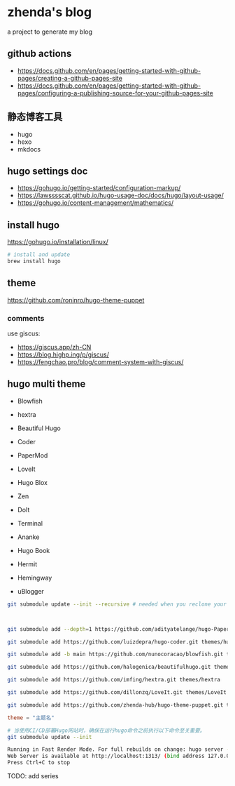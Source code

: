 # zhenda's blog

a project to generate my blog

## github actions

- <https://docs.github.com/en/pages/getting-started-with-github-pages/creating-a-github-pages-site>
- <https://docs.github.com/en/pages/getting-started-with-github-pages/configuring-a-publishing-source-for-your-github-pages-site>

## 静态博客工具

- hugo
- hexo
- mkdocs

## hugo settings doc

- https://gohugo.io/getting-started/configuration-markup/
- https://lawsssscat.github.io/hugo-usage-doc/docs/hugo/layout-usage/
- https://gohugo.io/content-management/mathematics/

## install hugo

https://gohugo.io/installation/linux/

```bash
# install and update
brew install hugo
```

## theme

https://github.com/roninro/hugo-theme-puppet

### comments

use giscus:
- https://giscus.app/zh-CN
- https://blog.highp.ing/p/giscus/
- https://fengchao.pro/blog/comment-system-with-giscus/

## hugo multi theme

- Blowfish
- hextra
- Beautiful Hugo
- Coder
- PaperMod
- LoveIt

- Hugo Blox

- Zen
- DoIt
- Terminal
- Ananke
- Hugo Book
- Hermit
- Hemingway
- uBlogger




```bash
git submodule update --init --recursive # needed when you reclone your repo (submodules may not get cloned automatically)



git submodule add --depth=1 https://github.com/adityatelange/hugo-PaperMod.git themes/PaperMod

git submodule add https://github.com/luizdepra/hugo-coder.git themes/hugo-coder

git submodule add -b main https://github.com/nunocoracao/blowfish.git themes/blowfish

git submodule add https://github.com/halogenica/beautifulhugo.git themes/beautifulhugo

git submodule add https://github.com/imfing/hextra.git themes/hextra

git submodule add https://github.com/dillonzq/LoveIt.git themes/LoveIt

git submodule add https://github.com/zhenda-hub/hugo-theme-puppet.git themes/puppet_zd
```




```toml
theme = "主题名"
```


```bash
# 当使用CI/CD部署Hugo网站时，确保在运行hugo命令之前执行以下命令至关重要。
git submodule update --init
```



```bash
Running in Fast Render Mode. For full rebuilds on change: hugo server --disableFastRender
Web Server is available at http://localhost:1313/ (bind address 127.0.0.1) 
Press Ctrl+C to stop
```

TODO: add series